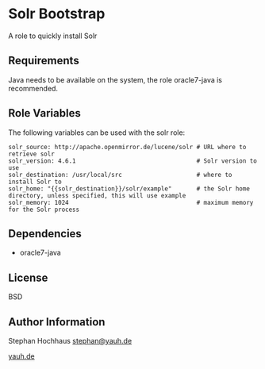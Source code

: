 Solr Bootstrap
========

A role to quickly install Solr

Requirements
------------

Java needs to be available on the system, the role oracle7-java is recommended.

Role Variables
--------------

The following variables can be used with the solr role:

    solr_source: http://apache.openmirror.de/lucene/solr # URL where to retrieve solr
    solr_version: 4.6.1                                  # Solr version to use
    solr_destination: /usr/local/src                     # where to install Solr to
    solr_home: "{{solr_destination}}/solr/example"       # the Solr home directory, unless specified, this will use example
    solr_memory: 1024                                    # maximum memory for the Solr process

Dependencies
------------

- oracle7-java

License
-------

BSD

Author Information
------------------

Stephan Hochhaus <stephan@yauh.de>

[yauh.de](http://yauh.de)